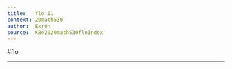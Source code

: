 ```yaml
---
title:   flo 11
context: 20math530
author:  Exr0n
source:  KBe2020math530floIndex
---
```


#flo 


---
